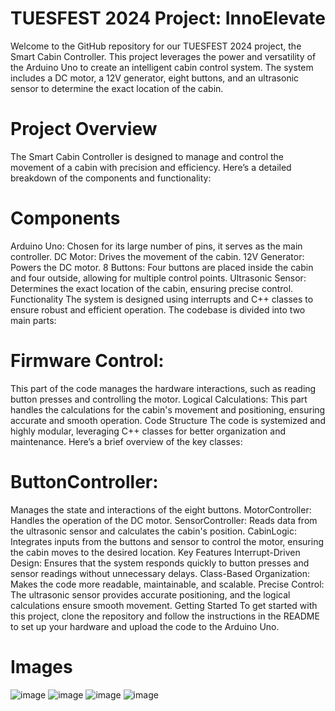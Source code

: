 # TUESFEST 2024 Project: InnoElevate
Welcome to the GitHub repository for our TUESFEST 2024 project, the Smart Cabin Controller. This project leverages the power and versatility of the Arduino Uno to create an intelligent cabin control system. The system includes a DC motor, a 12V generator, eight buttons, and an ultrasonic sensor to determine the exact location of the cabin.

# Project Overview
The Smart Cabin Controller is designed to manage and control the movement of a cabin with precision and efficiency. Here’s a detailed breakdown of the components and functionality:

# Components
Arduino Uno: Chosen for its large number of pins, it serves as the main controller.
DC Motor: Drives the movement of the cabin.
12V Generator: Powers the DC motor.
8 Buttons: Four buttons are placed inside the cabin and four outside, allowing for multiple control points.
Ultrasonic Sensor: Determines the exact location of the cabin, ensuring precise control.
Functionality
The system is designed using interrupts and C++ classes to ensure robust and efficient operation. The codebase is divided into two main parts:

# Firmware Control:
This part of the code manages the hardware interactions, such as reading button presses and controlling the motor.
Logical Calculations: This part handles the calculations for the cabin's movement and positioning, ensuring accurate and smooth operation.
Code Structure
The code is systemized and highly modular, leveraging C++ classes for better organization and maintenance. Here’s a brief overview of the key classes:

# ButtonController:
Manages the state and interactions of the eight buttons.
MotorController: Handles the operation of the DC motor.
SensorController: Reads data from the ultrasonic sensor and calculates the cabin's position.
CabinLogic: Integrates inputs from the buttons and sensor to control the motor, ensuring the cabin moves to the desired location.
Key Features
Interrupt-Driven Design: Ensures that the system responds quickly to button presses and sensor readings without unnecessary delays.
Class-Based Organization: Makes the code more readable, maintainable, and scalable.
Precise Control: The ultrasonic sensor provides accurate positioning, and the logical calculations ensure smooth movement.
Getting Started
To get started with this project, clone the repository and follow the instructions in the README to set up your hardware and upload the code to the Arduino Uno.
# Images



![image](https://github.com/Atefan/InnoElevate/assets/127405883/c4e67d90-f140-4ff5-bb8c-3d4b69de58f4)
![image](https://github.com/Atefan/InnoElevate/assets/127405883/cbacb628-671a-4e5d-a88b-42f4a8562376)
![image](https://github.com/Atefan/InnoElevate/assets/127405883/43ae4c15-0d33-4c39-b53d-5a96377e62e4)
![image](https://github.com/Atefan/InnoElevate/assets/127405883/7b75f7b6-926f-4d61-839a-3817e027de54)
